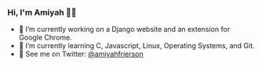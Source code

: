 ### Hi, I'm Amiyah 👋🏽

- 🔭 I’m currently working on a Django website and an extension for Google Chrome.
- 🌱 I’m currently learning C, Javascript, Linux, Operating Systems, and Git.
- 📱  See me on Twitter: [@amiyahfrierson](https://twitter.com/amiyahfrierson)
